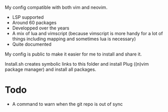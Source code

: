 My config compatible with both vim and neovim.

- LSP supported
- Around 60 packages
- Developped over the years
- A mix of lua and vimscript (because vimscript is more handy for a lot of things including mapping and sometimes lua is necessary)
- Quite documented

My config is public to make it easier for me to install and share it.

Install.sh creates symbolic links to this folder and install Plug ((n)vim package manager) and install all packages.

# Todo
- A command to warn when the git repo is out of sync
